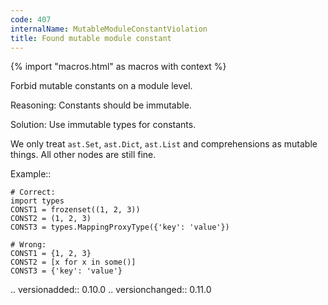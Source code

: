 ```yaml
---
code: 407
internalName: MutableModuleConstantViolation
title: Found mutable module constant
---
```


{% import "macros.html" as macros with context %}


Forbid mutable constants on a module level.

Reasoning:
    Constants should be immutable.

Solution:
    Use immutable types for constants.

We only treat ``ast.Set``, ``ast.Dict``, ``ast.List`` and comprehensions
as mutable things. All other nodes are still fine.

Example::

    # Correct:
    import types
    CONST1 = frozenset((1, 2, 3))
    CONST2 = (1, 2, 3)
    CONST3 = types.MappingProxyType({'key': 'value'})

    # Wrong:
    CONST1 = {1, 2, 3}
    CONST2 = [x for x in some()]
    CONST3 = {'key': 'value'}

.. versionadded:: 0.10.0
.. versionchanged:: 0.11.0